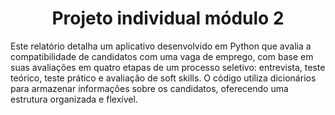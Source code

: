 <h1 align="center"> Projeto individual módulo 2 </h1>
Este relatório detalha um aplicativo desenvolvido em Python que avalia a compatibilidade de candidatos com uma vaga de emprego, com base em suas avaliações em quatro etapas de um processo seletivo: entrevista, teste teórico, teste prático e avaliação de soft skills. O código utiliza dicionários para armazenar informações sobre os candidatos, oferecendo uma estrutura organizada e flexível.

